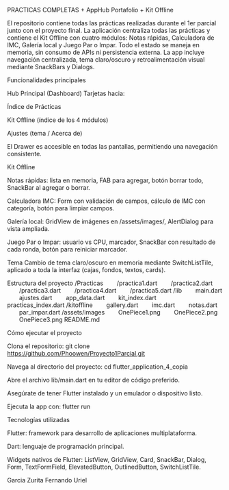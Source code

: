 PRACTICAS COMPLETAS + AppHub Portafolio + Kit Offline

El repositorio contiene todas las prácticas realizadas durante el 1er parcial junto con el proyecto final. La aplicación centraliza todas las prácticas y contiene el Kit Offline con cuatro módulos: Notas rápidas, Calculadora de IMC, Galería local y Juego Par o Impar. Todo el estado se maneja en memoria, sin consumo de APIs ni persistencia externa. La app incluye navegación centralizada, tema claro/oscuro y retroalimentación visual mediante SnackBars y Dialogs.

Funcionalidades principales

Hub Principal (Dashboard)
Tarjetas hacia:

Índice de Prácticas

Kit Offline (índice de los 4 módulos)

Ajustes (tema / Acerca de)

El Drawer es accesible en todas las pantallas, permitiendo una navegación consistente.

Kit Offline

Notas rápidas: lista en memoria, FAB para agregar, botón borrar todo, SnackBar al agregar o borrar.

Calculadora IMC: Form con validación de campos, cálculo de IMC con categoría, botón para limpiar campos.

Galería local: GridView de imágenes en /assets/images/, AlertDialog para vista ampliada.

Juego Par o Impar: usuario vs CPU, marcador, SnackBar con resultado de cada ronda, botón para reiniciar marcador.

Tema
Cambio de tema claro/oscuro en memoria mediante SwitchListTile, aplicado a toda la interfaz (cajas, fondos, textos, cards).

Estructura del proyecto
/Practicas
  /practica1.dart
  /practica2.dart
  /practica3.dart
  /practica4.dart
  /practica5.dart
/lib
  main.dart
  ajustes.dart
  app_data.dart
  kit_index.dart
  practicas_index.dart
/kitoffline
  gallery.dart
  imc.dart
  notas.dart
  par_impar.dart
/assets/images
  OnePiece1.png
  OnePiece2.png
  OnePiece3.png
README.md

Cómo ejecutar el proyecto

Clona el repositorio:
git clone https://github.com/Phoowen/Proyecto1Parcial.git

Navega al directorio del proyecto:
cd flutter_application_4_copia

Abre el archivo lib/main.dart en tu editor de código preferido.

Asegúrate de tener Flutter instalado y un emulador o dispositivo listo.

Ejecuta la app con:
flutter run

Tecnologías utilizadas

Flutter: framework para desarrollo de aplicaciones multiplataforma.

Dart: lenguaje de programación principal.

Widgets nativos de Flutter: ListView, GridView, Card, SnackBar, Dialog, Form, TextFormField, ElevatedButton, OutlinedButton, SwitchListTile.


Garcia Zurita Fernando Uriel